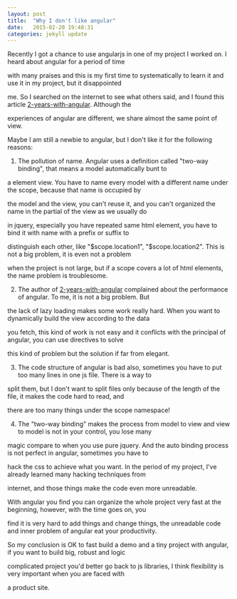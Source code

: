 ```yaml
---
layout: post
title:  "Why I don't like angular"
date:   2015-02-20 19:48:31
categories: jekyll update
---
```

Recently I got a chance to use angularjs in one of my project I worked on. I heard about angular for a period of time

with many praises and this is my first time to systematically to learn it and use it in my project, but it disappointed

me. So I searched on the internet to see what others said, and I found this article [2-years-with-angular]. Although the

experiences of angular are different, we share almost the same point of view.


Maybe I am still a newbie to angular, but I don't like it for the following reasons:

1) The pollution of name. Angular uses a definition called "two-way binding", that means a model automatically bunt to

 a element view. You have to name every model with a different name under the scope, because that name is occupied by

the model and the view, you can't reuse it, and you can't organized the name in the partial of the view as we usually do

in jquery, especially you have repeated same html element, you have to bind it with name with a prefix or suffix to

distinguish each other, like "$scope.location1", "$scope.location2". This is not a big problem, it is even not a problem

when the project is not large, but if a scope covers a lot of html elements, the name problem is troublesome.

2) The author of [2-years-with-angular] complained about the performance of angular. To me, it is not a big problem. But

the lack of lazy loading makes some work really hard. When you want to dynamically build the view according to the data

you fetch, this kind of work is not easy and it conflicts with the principal of angular, you can use directives to solve

this kind of problem but the solution if far from elegant.

3) The code structure of angular is bad also, sometimes you have to put too many lines in one js file. There is a way to

split them, but I don't want to split files only because of the length of the file, it makes the code hard to read, and

there are too many things under the scope namespace!

4) The "two-way binding" makes the process from model to view and view to model is not in your control, you lose many

magic compare to when you use pure jquery. And the auto binding process is not perfect in angular, sometimes you have to

hack the css to achieve what you want. In the period of my project, I've already learned many hacking techniques from

internet, and those things make the code even more unreadable.


With angular you find you can organize the whole project very fast at the beginning, however, with the time goes on, you

find it is very hard to add things and change things, the unreadable code and inner problem of angular eat your productivity.

So my conclusion is OK to fast build a demo and a tiny project with angular, if you want to build big, robust and logic

complicated project you'd better go back to js libraries, I think flexibility is very important when you are faced with

a product site.


[2-years-with-angular]:    http://www.fse.guru/2-years-with-angular